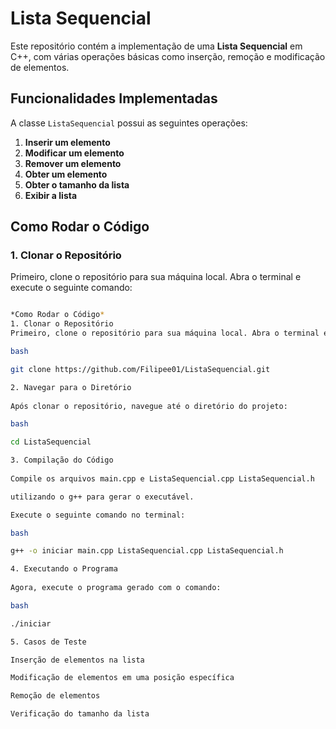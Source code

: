 # Lista Sequencial

Este repositório contém a implementação de uma **Lista Sequencial** em C++, com várias operações básicas como inserção, remoção e modificação de elementos.

## Funcionalidades Implementadas

A classe `ListaSequencial` possui as seguintes operações:

1. **Inserir um elemento**
2. **Modificar um elemento**
3. **Remover um elemento**
4. **Obter um elemento**
5. **Obter o tamanho da lista**
6. **Exibir a lista**

## Como Rodar o Código

### 1. Clonar o Repositório

Primeiro, clone o repositório para sua máquina local. Abra o terminal e execute o seguinte comando:

```bash

*Como Rodar o Código*
1. Clonar o Repositório
Primeiro, clone o repositório para sua máquina local. Abra o terminal e execute o seguinte comando:

bash

git clone https://github.com/Filipee01/ListaSequencial.git

2. Navegar para o Diretório
 
Após clonar o repositório, navegue até o diretório do projeto:

bash

cd ListaSequencial

3. Compilação do Código
   
Compile os arquivos main.cpp e ListaSequencial.cpp ListaSequencial.h

utilizando o g++ para gerar o executável. 

Execute o seguinte comando no terminal:

bash

g++ -o iniciar main.cpp ListaSequencial.cpp ListaSequencial.h

4. Executando o Programa
   
Agora, execute o programa gerado com o comando:

bash

./iniciar

5. Casos de Teste

Inserção de elementos na lista

Modificação de elementos em uma posição específica

Remoção de elementos

Verificação do tamanho da lista
